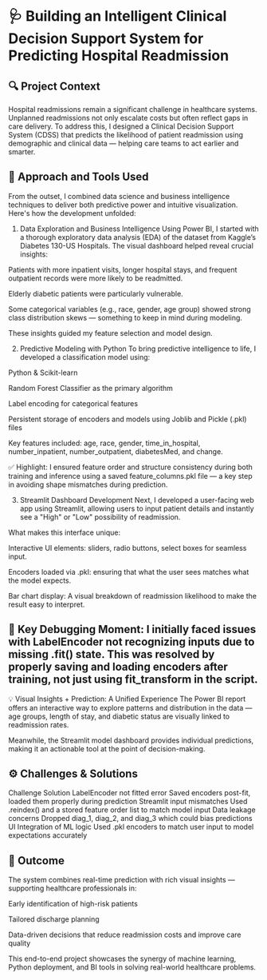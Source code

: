 # 🩺 Building an Intelligent Clinical Decision Support System for Predicting Hospital Readmission
## 🔍 Project Context
Hospital readmissions remain a significant challenge in healthcare systems. Unplanned readmissions not only escalate costs but often reflect gaps in care delivery. To address this, I designed a Clinical Decision Support System (CDSS) that predicts the likelihood of patient readmission using demographic and clinical data — helping care teams to act earlier and smarter.

## 🧩 Approach and Tools Used
From the outset, I combined data science and business intelligence techniques to deliver both predictive power and intuitive visualization. Here's how the development unfolded:

1. Data Exploration and Business Intelligence
Using Power BI, I started with a thorough exploratory data analysis (EDA) of the dataset from Kaggle’s Diabetes 130-US Hospitals. The visual dashboard helped reveal crucial insights:

Patients with more inpatient visits, longer hospital stays, and frequent outpatient records were more likely to be readmitted.

Elderly diabetic patients were particularly vulnerable.

Some categorical variables (e.g., race, gender, age group) showed strong class distribution skews — something to keep in mind during modeling.

These insights guided my feature selection and model design.

2. Predictive Modeling with Python
To bring predictive intelligence to life, I developed a classification model using:

Python & Scikit-learn

Random Forest Classifier as the primary algorithm

Label encoding for categorical features

Persistent storage of encoders and models using Joblib and Pickle (.pkl) files

Key features included:
age, race, gender, time_in_hospital, number_inpatient, number_outpatient, diabetesMed, and change.

✅ Highlight: I ensured feature order and structure consistency during both training and inference using a saved feature_columns.pkl file — a key step in avoiding shape mismatches during prediction.

3. Streamlit Dashboard Development
Next, I developed a user-facing web app using Streamlit, allowing users to input patient details and instantly see a "High" or "Low" possibility of readmission.

What makes this interface unique:

Interactive UI elements: sliders, radio buttons, select boxes for seamless input.

Encoders loaded via .pkl: ensuring that what the user sees matches what the model expects.

Bar chart display: A visual breakdown of readmission likelihood to make the result easy to interpret.

## 🧠 Key Debugging Moment: I initially faced issues with LabelEncoder not recognizing inputs due to missing .fit() state. This was resolved by properly saving and loading encoders after training, not just using fit_transform in the script.

💡 Visual Insights + Prediction: A Unified Experience
The Power BI report offers an interactive way to explore patterns and distribution in the data — age groups, length of stay, and diabetic status are visually linked to readmission rates.

Meanwhile, the Streamlit model dashboard provides individual predictions, making it an actionable tool at the point of decision-making.

## ⚙️ Challenges & Solutions

Challenge	Solution
LabelEncoder not fitted error	Saved encoders post-fit, loaded them properly during prediction
Streamlit input mismatches	Used .reindex() and a stored feature order list to match model input
Data leakage concerns	Dropped diag_1, diag_2, and diag_3 which could bias predictions
UI Integration of ML logic	Used .pkl encoders to match user input to model expectations accurately
## 🚀 Outcome
The system combines real-time prediction with rich visual insights — supporting healthcare professionals in:

Early identification of high-risk patients

Tailored discharge planning

Data-driven decisions that reduce readmission costs and improve care quality

This end-to-end project showcases the synergy of machine learning, Python deployment, and BI tools in solving real-world healthcare problems.
 
